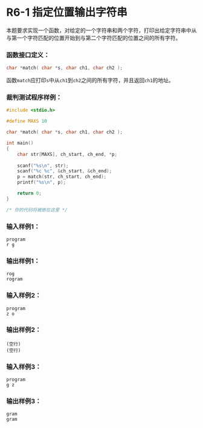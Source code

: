 # R6-1 指定位置输出字符串

本题要求实现一个函数，对给定的一个字符串和两个字符，打印出给定字符串中从与第一个字符匹配的位置开始到与第二个字符匹配的位置之间的所有字符。

### 函数接口定义：
```c++
char *match( char *s, char ch1, char ch2 );
```
函数`match`应打印`s`中从`ch1`到`ch2`之间的所有字符，并且返回`ch1`的地址。

### 裁判测试程序样例：
```c++
#include <stdio.h>

#define MAXS 10

char *match( char *s, char ch1, char ch2 );

int main()
{
    char str[MAXS], ch_start, ch_end, *p;
    
    scanf("%s\n", str);
    scanf("%c %c", &ch_start, &ch_end);
    p = match(str, ch_start, ch_end);
    printf("%s\n", p);

    return 0;
}

/* 你的代码将被嵌在这里 */
```

### 输入样例1：
```in
program
r g
```

### 输出样例1：
```out
rog
rogram
```

### 输入样例2：
```
program
z o
```

### 输出样例2：
```
(空行)
(空行)
```

### 输入样例3：
```
program
g z
```

### 输出样例3：
```
gram
gram
```

